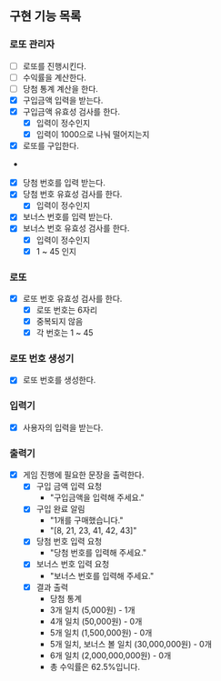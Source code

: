 ## 구현 기능 목록

### 로또 관리자
- [ ] 로또를 진행시킨다.
- [ ] 수익률을 계산한다.
- [ ] 당첨 통계 계산을 한다.
- [x] 구입금액 입력을 받는다.
- [x] 구입금액 유효성 검사를 한다.
  - [x] 입력이 정수인지
  - [x] 입력이 1000으로 나눠 떨어지는지
- [x] 로또를 구입한다.
- 
- [x] 당첨 번호를 입력 받는다.
- [x] 당첨 번호 유효성 검사를 한다.
  - [x] 입력이 정수인지

- [x] 보너스 번호를 입력 받는다.
- [x] 보너스 번호 유효성 검사를 한다.
  - [x] 입력이 정수인지
  - [x] 1 ~ 45 인지

### 로또
- [x] 로또 번호 유효성 검사를 한다.
  - [x] 로또 번호는 6자리
  - [x] 중복되지 않음
  - [x] 각 번호는 1 ~ 45

### 로또 번호 생성기
- [x] 로또 번호를 생성한다.

### 입력기
- [x] 사용자의 입력을 받는다.

### 출력기
- [x] 게임 진행에 필요한 문장을 출력한다.
  - [x] 구입 금액 입력 요청
    - "구입금액을 입력해 주세요."
  - [x] 구입 완료 알림
    - "1개를 구매했습니다."
    - "[8, 21, 23, 41, 42, 43]" 
  - [x] 당첨 번호 입력 요청
    - "당첨 번호를 입력해 주세요."
  - [x] 보너스 번호 입력 요청
    - "보너스 번호를 입력해 주세요."
  - [x] 결과 출력
    - 당첨 통계
    - 3개 일치 (5,000원) - 1개
    - 4개 일치 (50,000원) - 0개
    - 5개 일치 (1,500,000원) - 0개
    - 5개 일치, 보너스 볼 일치 (30,000,000원) - 0개
    - 6개 일치 (2,000,000,000원) - 0개
    - 총 수익률은 62.5%입니다.
 


